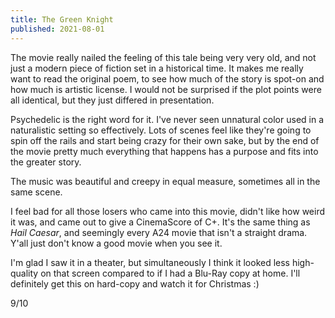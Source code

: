 ```yaml
---
title: The Green Knight
published: 2021-08-01
---
```


The movie really nailed the feeling of this tale being very very old, and not just a modern piece of fiction set in a historical time. It makes me really want to read the original poem, to see how much of the story is spot-on and how much is artistic license. I would not be surprised if the plot points were all identical, but they just differed in presentation.

Psychedelic is the right word for it. I've never seen unnatural color used in a naturalistic setting so effectively. Lots of scenes feel like they're going to spin off the rails and start being crazy for their own sake, but by the end of the movie pretty much everything that happens has a purpose and fits into the greater story.

The music was beautiful and creepy in equal measure, sometimes all in the same scene.

I feel bad for all those losers who came into this movie, didn't like how weird it was, and came out to give a CinemaScore of C+. It's the same thing as _Hail Caesar_, and seemingly every A24 movie that isn't a straight drama. Y'all just don't know a good movie when you see it.

I'm glad I saw it in a theater, but simultaneously I think it looked less high-quality on that screen compared to if I had a Blu-Ray copy at home. I'll definitely get this on hard-copy and watch it for Christmas :)

9/10
